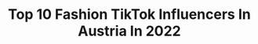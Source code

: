 ---
title: Top 10 Fashion TikTok Influencers In Austria In 2022
description: >-
  Find top fashion TikTok influencers in Austria in 2022. Most popular hashtags: #foryoupage #fashion #foryou #fyp.
platform: TikTok
hits: 30
text_top: See the most popular TikTok accounts on inBeat.
text_bottom: inBeat holds 30 TikTok influencers like this in Austria for you to connect with.
profiles:
  - username: "ewatsiakmakis"
    fullname: >-
      ewa
    bio: >-
      fashion, beauty, lifestyle & fooood🤍 follow my IG: ewatsiakmakis vienna
    location: "Austria"
    followers: 26400
    engagement: 712
    commentsToLikes: 0.017989
    id: ckai38ndaj02e0i783silu66w
    verified: false
    hashtags: "#vienna, #vlog, #asiashophaul, #shopping"
  - username: "luciehalajova"
    fullname: >-
      Lucie Halajová - LH 
    bio: >-
      Photography & Fashion & Funny
    location: "Austria"
    followers: 13700
    engagement: 846
    commentsToLikes: 0.007864
    id: ckbqktgfm5xma0j23d7z3baho
    verified: false
    hashtags: "#holiday, #austria, #naturelover, #creta"
  - username: "kxngkevinn"
    fullname: >-
      kevin🥱
    bio: >-
      16 / vienna / 👻niikepulli
    location: "Austria"
    followers: 3890
    engagement: 1739
    commentsToLikes: 0.027793
    id: ckbepqep46tzl0j2383rd30l3
    verified: false
    hashtags: "#vienna, #nike, #stayhigh, #ufo361"
  - username: "asian.gurltingz"
    fullname: >-
      👁👄👁
    bio: >-
      𝕋𝕙𝕒𝕟𝕜 𝕪𝕠𝕦 𝕗𝕠𝕣 𝟛𝟚𝕜🥳 📍𝑉𝑖𝑒𝑛𝑛𝑎
    location: "Austria"
    followers: 33400
    engagement: 1661
    commentsToLikes: 0.016746
    id: ckb9jgm31apn50j23bkc9hlfy
    verified: false
    hashtags: "#kdrama, #junghoseok, #justforfun, #kimsoohyun"
  - username: "brandanjosh"
    fullname: >-
      brandanjosh
    bio: >-
      official tiktok of a future somebody + i make stuff follow my IG: @brandanjosh
    location: "Austria"
    followers: 14800
    engagement: 950
    commentsToLikes: 0.036541
    id: cka69r92itly70i78st0kb5bc
    verified: false
    hashtags: "#foryoupage, #pants, #upcycling, #thrifting"
  - username: "tyleredwardwilson"
    fullname: >-
      Tyler Edward Wilson
    bio: >-
      British man 🇬🇧 living in Austria 🇦🇹
    location: "Austria"
    followers: 42500
    engagement: 715
    commentsToLikes: 0.028758
    id: ckdsrotkwp3mh0j23ye5fn7z8
    verified: false
    hashtags: "#drawing, #fashion, #instagram, #man"
  - username: "kataroushka"
    fullname: >-
      Katharina Halbweis
    bio: >-
      i paint things & you can buy them :) ig: @kataroushka depop: kataroushka
    location: "Austria"
    followers: 19900
    engagement: 664
    commentsToLikes: 0.023417
    id: ckbqv8jxrfh2y0j23ji302m07
    verified: false
    hashtags: "#artist, #paintingart, #architecture, #art"
  - username: "ramimansoury"
    fullname: >-
      Rami Mansour
    bio: >-
      🤪Crazy Arab from Vienna Strong enough to be Sexy 😉 🔝Stylish is my nickname👔
    location: "Austria"
    followers: 13600
    engagement: 439
    commentsToLikes: 0.026249
    id: ckb9bfhybxiel0j23ircqdsdk
    verified: false
    hashtags: "#santorini, #black, #nyc, #funny"
  - username: "elasxlifestyle"
    fullname: >-
      ela;)
    bio: >-
      contact me at- elasxlifestyle@gmail.com follow me on pinterest!! - @elaayyildiz
    location: "Austria"
    followers: 42200
    engagement: 2288
    commentsToLikes: 0.024615
    id: ck9gl3et2mcxy0j7824akp7xf
    verified: false
    hashtags: "#brandymelville, #foryou, #style, #pinterest"
  - username: "malentschi"
    fullname: >-
      malentschi 🤍
    bio: >-
      Life is too short to wait, bbgirl<3 -vienna-
    location: "Austria"
    followers: 300400
    engagement: 2199
    commentsToLikes: 0.009890
    id: ck8sfmgs4ov3o0j78iq6zkzmc
    verified: false
    hashtags: "#motivation, #fashionschool, #prayforvienna, #prank"
---